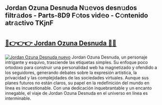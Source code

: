 ## Jordan Ozuna Desnuda N𝚞𝚎vos desn𝚞dos filtr𝚊dos - Parts-8D9 F𝚘tos vid𝚎o - C𝚘ntenido atr𝚊ctivo TKjnF

# <h2><a href="http://mb4h0wk.tromn.icu/?c=Jordan+Ozuna+Desnuda">🔗👉👉👉 Jordan Ozuna Desnuda 🔗🔗</a></h2>

[![Jordan Ozuna Desnuda nuevo](https://i.imgur.com/pEAQMta.gif)](http://mb4h0wk.tromn.icu/?c=Jordan+Ozuna+Desnuda)
Jordan Ozuna Desnuda, un personaje intrigante y esquivo, trasciende las etiquetas simples. Su enfoque poco ortodoxo para construir una personalidad web ha magnetizado y ofendido a los seguidores, generando debates sobre la expresión artística, la privacidad y las complejidades de las sociedades virtuales. Aunque sus planes futuros no están claros, su papel en la redefinición del mundo en línea es incuestionable. Con una dedicación inquebrantable y un encanto innegable, el viaje de Jordan Ozuna Desnuda en el universo en línea es interminable.
